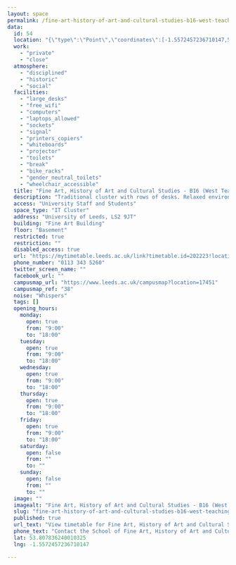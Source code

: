```yaml
---
layout: space
permalink: /fine-art-history-of-art-and-cultural-studies-b16-west-teaching-labs/
data:
  id: 54
  location: "{\"type\":\"Point\",\"coordinates\":[-1.5572457236710147,53.807836240010325]}"
  work:
    - "private"
    - "close"
  atmosphere:
    - "disciplined"
    - "historic"
    - "social"
  facilities:
    - "large_desks"
    - "free_wifi"
    - "computers"
    - "laptops_allowed"
    - "sockets"
    - "signal"
    - "printers_copiers"
    - "whiteboards"
    - "projector"
    - "toilets"
    - "break"
    - "bike_racks"
    - "gender_neutral_toilets"
    - "wheelchair_accessible"
  title: "Fine Art, History of Art and Cultural Studies - B16 (West Teaching Labs)"
  description: "Traditional cluster with rows of desks. Relaxed environment for 24 hours study. 33 seat capacity"
  access: "University Staff and Students"
  space_type: "IT Cluster"
  address: "University of Leeds, LS2 9JT"
  building: "Fine Art Building"
  floor: "Basement"
  restricted: true
  restriction: ""
  disabled_access: true
  url: "https://mytimetable.leeds.ac.uk/link?timetable.id=202223!location!6856E1BEE4EE6ABF22261FF5840C4F6E"
  phone_number: "0113 343 5260"
  twitter_screen_name: ""
  facebook_url: ""
  campusmap_url: "https://www.leeds.ac.uk/campusmap?location=17451"
  campusmap_ref: "38"
  noise: "Whispers"
  tags: []
  opening_hours:
    monday:
      open: true
      from: "9:00"
      to: "18:00"
    tuesday:
      open: true
      from: "9:00"
      to: "18:00"
    wednesday:
      open: true
      from: "9:00"
      to: "18:00"
    thursday:
      open: true
      from: "9:00"
      to: "18:00"
    friday:
      open: true
      from: "9:00"
      to: "18:00"
    saturday:
      open: false
      from: ""
      to: ""
    sunday:
      open: false
      from: ""
      to: ""
  image: ""
  imagealt: "Fine Art, History of Art and Cultural Studies - B16 (West Teaching Labs)"
  slug: "fine-art-history-of-art-and-cultural-studies-b16-west-teaching-labs"
  published: true
  url_text: "View timetable for Fine Art, History of Art and Cultural Studies - B16 (West Teaching Labs)"
  phone_text: "Contact the School of Fine Art, History of Art and Cultural Studies"
  lat: 53.807836240010325
  lng: -1.5572457236710147

---
```

